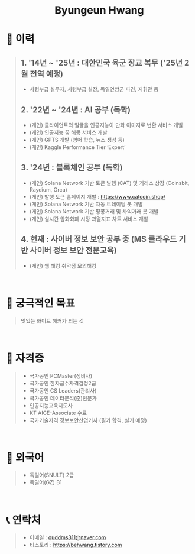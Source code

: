 <h1 align="center"> Byungeun Hwang</h1>

# 📝 이력
> ## 1. '14년 ~ '25년 : 대한민국 육군 장교 복무 ('25년 2월 전역 예정) 
> - 사령부급 실무자, 사령부급 실장, 독일연방군 파견, 지휘관 등
> ## 2. '22년 ~ '24년 : AI 공부 (독학)
> - (개인) 클라이언트의 얼굴을 인공지능이 만화 이미지로 변환 서비스 개발 
> - (개인) 인공지능 꿈 해몽 서비스 개발
> - (개인) GPTS 개발 (영어 학습, 뉴스 생성 등)
> - (개인) Kaggle Performance Tier ‘Expert’
> ## 3. '24년 : 블록체인 공부 (독학)
> - (개인) Solana Network 기반 토큰 발행 (CAT) 및 거래소 상장 (Coinsbit, Raydium, Orca)
> - (개인) 발행 토큰 홈페이지 개발 : https://www.catcoin.shop/
> - (개인) Solana Network 기반 자동 트레이딩 봇 개발
> - (개인) Solana Network 기반 핑퐁거래 및 차익거래 봇 개발
> - (개인) 실시간 암화화폐 시장 과열지표 차트 서비스 개발
> ## 4. 현재 : 사이버 정보 보안 공부 중 (MS 클라우드 기반 사이버 정보 보안 전문교육)
> - (개인) 웹 해킹 취약점 모의해킹  
<br />

# 🤗 궁극적인 목표
> 멋있는 화이트 해커가 되는 것
<br />

# 📜 자격증 
> - 국가공인 PCMaster(정비사)
> - 국가공인 한자급수자격검정2급
> - 국가공인 CS Leaders(관리사)
> - 국가공인 데이터분석(준)전문가
> - 인공지능교육지도사
> - KT AICE-Associate 수료
> - 국가기술자격 정보보안산업기사 (필기 합격, 실기 예정)
<br />

# 📜 외국어 
> - 독일어(SNULT) 2급
> - 독일어(GZ) B1
<br />

# 📞 연락처
> - 이메일 : quddms311@naver.com
> - 티스토리 : https://behwang.tistory.com
<br />
